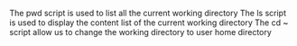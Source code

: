 The pwd script is used to list all the current working directory
The ls script is used to display the content list of the current working directory
The cd ~  script allow us to change the working directory to user home directory

